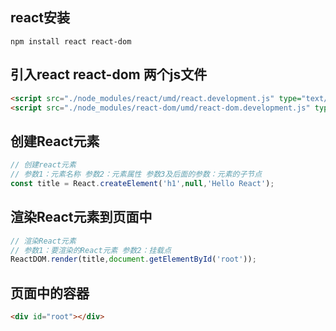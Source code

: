## react安装
`npm install react react-dom`

## 引入react react-dom 两个js文件

```html
<script src="./node_modules/react/umd/react.development.js" type="text/javascript" charset="utf-8"></script>
<script src="./node_modules/react-dom/umd/react-dom.development.js" type="text/javascript" charset="utf-8"></script>
```

## 创建React元素

```js
// 创建react元素
// 参数1：元素名称 参数2：元素属性 参数3及后面的参数：元素的子节点
const title = React.createElement('h1',null,'Hello React');
```

## 渲染React元素到页面中
```js
// 渲染React元素
// 参数1：要渲染的React元素 参数2：挂载点
ReactDOM.render(title,document.getElementById('root'));
```

## 页面中的容器

```html
<div id="root"></div>
```

